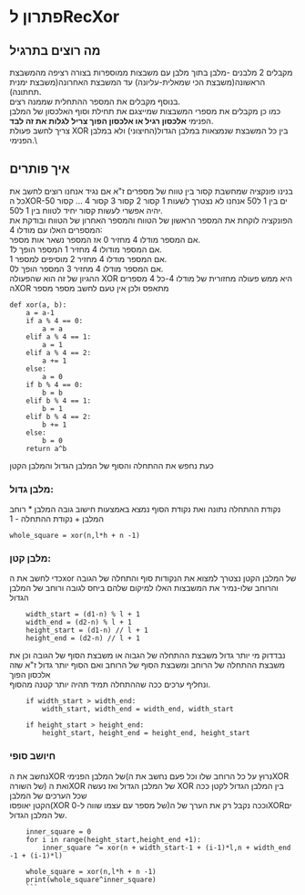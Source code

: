 # פתרון לRecXor
## מה רוצים בתרגיל
מקבלים 2 מלבנים -מלבן בתוך מלבן עם משבצות ממוספרות בצורה רציפה מהמשבצת הראשונה(משבצת הכי שמאלית-עליונה) עד המשבצת האחרונה(משבצת ימנית תחתונה).\
בנוסף מקבלים את המספר ההתחלית שממנה רצים.\
כמו כן מקבלים את מספרי המשבצות שמייצגם את תחילת וסוף האלכסון של המלבן הפנימי **אלכסון רגיל או אלכסון הפוך צריל לגלות את זה לבד**.\
צריך לחשב פעולת XOR בין כל המשבצת שנמצאות  במלבן הגדול(החיצוני) ולא במלבן הפנימי.\
## איך פותרים
בנינו פונקציה שמחשבת קסור בין טווח של מספרים ז"א אם נגיד אנחנו רוצים לחשב את כל הXOR-ים בין 1 ל50 אנחנו לא נצטרך לשעות 1 קסור 2 קסור 3 קסור 4 ... קסור 50\
יהיה אפשרי לעשות קסור יחיד לטווח בין 1 ל50.\
הפונקציה לוקחת את המספר הראשון של הטווח והמספר האחרון של הטווח ובודקת את המספרים האלו עם מודלו 4:\
אם המספר מודלו 4 מחזיר 0 אז המספר נשאר אות מספר.\
אם המספר מודולו 4 מחזיר 1 המספר הופך ל1.\
אם המספר מודלו 4 מחזיר 2 מוסיפים למספר 1.\
אם המספר מודלו 4 מחזיר 3 המספר הופך ל0.\
ההגיון של זה הוא שהפעולה XOR היא ממש פעולה מחזורית של מודלו 4-כל 4 מספרים הXOR מתאפס ולכן אין טעם לחשב מספר מספר
```
def xor(a, b):
    a = a-1
    if a % 4 == 0:
        a = a
    elif a % 4 == 1:
        a = 1
    elif a % 4 == 2:
        a += 1
    else:
        a = 0
    if b % 4 == 0:
        b = b
    elif b % 4 == 1:
        b = 1
    elif b % 4 == 2:
        b += 1
    else:
        b = 0
    return a^b
```
כעת נחפש את ההתחלה והסוף של המלבן הגדול והמלבן הקטן
### מלבן גדול:
נקודת ההתחלה נתונה ואת נקודת הסוף נמצא באמצעות חישוב גובה המלבן * רוחב המלבן + נקודת ההתחלה - 1
```
whole_square = xor(n,l*h + n -1)
```
### מלבן קטן:
כדי לחשב את הxor של המלבן הקטן נצטרך למצוא את הנקודות סוף והתחלה של הגובה והרוחב שלו-נמיר את המשבצות האלו למיקום שלהם ביחס לגובה ורוחב של המלבן הגדול
```
    width_start = (d1-n) % l + 1
    width_end = (d2-n) % l + 1
    height_start = (d1-n) // l + 1
    height_end = (d2-n) // l + 1
```
נבדדוק מי יותר גדול משבצת ההתחלה של הגבוה או משבצת הסוף של הגובה וכן את משבצת ההתחלה של הרוחב ומשבצת הסוף של הרוחב ואם הסוף יותר גדול ז"א שזה אלכסון הפוך\
ונחליף ערכים ככה שההתחלה תמיד תהיה יותר קטנה מהסוף.
```
    if width_start > width_end:
        width_start, width_end = width_end, width_start

    if height_start > height_end:
        height_start, height_end = height_end, height_start
```
### חיושב סופי
נחשב את הXOR של המלבן הפנימי(נרוץ על כל הרוחב שלו וכל פעם נחשב את הXOR של השורה) ואת הXOR של המלבן הגדול ואז נעשה XOR בין המלבן הגדול לקטן ככה שכל הערכים של המלבן\
הקטן יאופסו(XOR של מספר עם עצמו שווה ל-0)וככה נקבל רק את הערך של הXORים של המלבן הגדול.
```
    inner_square = 0
    for i in range(height_start,height_end +1):
        inner_square ^= xor(n + width_start-1 + (i-1)*l,n + width_end -1 + (i-1)*l)

    whole_square = xor(n,l*h + n -1)
    print(whole_square^inner_square)
    ```

